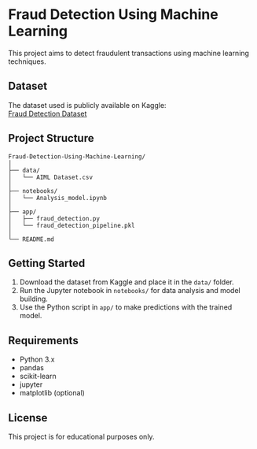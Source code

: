 # Fraud Detection Using Machine Learning

This project aims to detect fraudulent transactions using machine learning techniques.

## Dataset

The dataset used is publicly available on Kaggle:  
[Fraud Detection Dataset](https://www.kaggle.com/datasets/amanalisiddiqui/fraud-detection-dataset?resource=download)

## Project Structure

```
Fraud-Detection-Using-Machine-Learning/
│
├── data/
│   └── AIML Dataset.csv
│
├── notebooks/
│   └── Analysis_model.ipynb
│
├── app/
│   ├── fraud_detection.py
│   └── fraud_detection_pipeline.pkl
│
└── README.md
```

## Getting Started

1. Download the dataset from Kaggle and place it in the `data/` folder.
2. Run the Jupyter notebook in `notebooks/` for data analysis and model building.
3. Use the Python script in `app/` to make predictions with the trained model.

## Requirements

- Python 3.x
- pandas
- scikit-learn
- jupyter
- matplotlib (optional)

## License

This project is for educational purposes only.